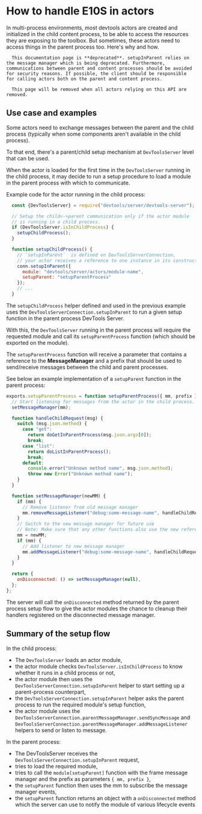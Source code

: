 # How to handle E10S in actors

In multi-process environments, most devtools actors are created and initialized in the child content process, to be able to access the resources they are exposing to the toolbox. But sometimes, these actors need to access things in the parent process too. Here's why and how.

```{warning}
  This documentation page is **deprecated**. setupInParent relies on the message manager which is being deprecated. Furthermore, communications between parent and content processes should be avoided for security reasons. If possible, the client should be responsible for calling actors both on the parent and content process.

  This page will be removed when all actors relying on this API are removed.
```

## Use case and examples

Some actors need to exchange messages between the parent and the child process (typically when some components aren't available in the child process).

To that end, there's a parent/child setup mechanism at `DevToolsServer` level that can be used.

When the actor is loaded for the first time in the `DevToolsServer` running in the child process, it may decide to run a setup procedure to load a module in the parent process with which to communicate.

Example code for the actor running in the child process:

```js
  const {DevToolsServer} = require("devtools/server/devtools-server");

  // Setup the child<->parent communication only if the actor module
  // is running in a child process.
  if (DevToolsServer.isInChildProcess) {
    setupChildProcess();
  }

  function setupChildProcess() {
    // `setupInParent`  is defined on DevToolsServerConnection,
    // your actor receives a reference to one instance in its constructor.
    conn.setupInParent({
      module: "devtools/server/actors/module-name",
      setupParent: "setupParentProcess"
    });
    // ...
  }
```

The `setupChildProcess` helper defined and used in the previous example uses the `DevToolsServerConnection.setupInParent` to run a given setup function in the parent process DevTools Server.

With this, the `DevToolsServer` running in the parent process will require the requested module and call its `setupParentProcess` function (which should be exported on the module).

The `setupParentProcess` function will receive a parameter that contains a reference to the **MessageManager** and a prefix that should be used to send/receive messages between the child and parent processes.

See below an example implementation of a `setupParent` function in the parent process:

```js
exports.setupParentProcess = function setupParentProcess({ mm, prefix }) {
  // Start listening for messages from the actor in the child process.
  setMessageManager(mm);

  function handleChildRequest(msg) {
    switch (msg.json.method) {
      case "get":
        return doGetInParentProcess(msg.json.args[0]);
        break;
      case "list":
        return doListInParentProcess();
        break;
      default:
        console.error("Unknown method name", msg.json.method);
        throw new Error("Unknown method name");
    }
  }

  function setMessageManager(newMM) {
    if (mm) {
      // Remove listener from old message manager
      mm.removeMessageListener("debug:some-message-name", handleChildRequest);
    }
    // Switch to the new message manager for future use
    // Note: Make sure that any other functions also use the new reference.
    mm = newMM;
    if (mm) {
      // Add listener to new message manager
      mm.addMessageListener("debug:some-message-name", handleChildRequest);
    }
  }

  return {
    onDisconnected: () => setMessageManager(null),
  };
};
```

The server will call the `onDisconnected` method returned by the parent process setup flow to give the actor modules the chance to cleanup their handlers registered on the disconnected message manager.

## Summary of the setup flow

In the child process:

* The `DevToolsServer` loads an actor module,
* the actor module checks `DevToolsServer.isInChildProcess` to know whether it runs in a child process or not,
* the actor module then uses the `DevToolsServerConnection.setupInParent` helper to start setting up a parent-process counterpart,
* the `DevToolsServerConnection.setupInParent` helper asks the parent process to run the required module's setup function,
* the actor module uses the `DevToolsServerConnection.parentMessageManager.sendSyncMessage` and `DevToolsServerConnection.parentMessageManager.addMessageListener` helpers to send or listen to message.

In the parent process:

* The DevToolsServer receives the `DevToolsServerConnection.setupInParent` request,
* tries to load the required module,
* tries to call the `module[setupParent]` function with the frame message manager and the prefix as parameters `{ mm, prefix }`,
* the `setupParent` function then uses the mm to subscribe the message manager events,
* the `setupParent` function returns an object with a `onDisconnected` method which the server can use to notify the module of various lifecycle events
